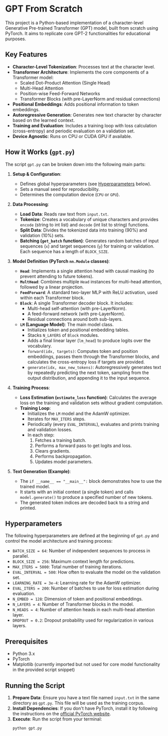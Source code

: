 # GPT From Scratch

This project is a Python-based implementation of a character-level Generative Pre-trained Transformer (GPT) model, built from scratch using PyTorch. It aims to replicate core GPT-2 functionalities for educational purposes.

## Key Features

- **Character-Level Tokenization**: Processes text at the character level.
- **Transformer Architecture**: Implements the core components of a Transformer model:
  - Scaled Dot-Product Attention (Single Head)
  - Multi-Head Attention
  - Position-wise Feed-Forward Networks
  - Transformer Blocks (with pre-LayerNorm and residual connections)
- **Positional Embeddings**: Adds positional information to token embeddings.
- **Autoregressive Generation**: Generates new text character by character based on the learned context.
- **Training and Evaluation**: Includes a training loop with loss calculation (cross-entropy) and periodic evaluation on a validation set.
- **Device Agnostic**: Runs on CPU or CUDA GPU if available.

## How it Works (`gpt.py`)

The script `gpt.py` can be broken down into the following main parts:

1.  **Setup & Configuration**:

    - Defines global hyperparameters (see [Hyperparameters](#hyperparameters) below).
    - Sets a manual seed for reproducibility.
    - Determines the computation device (`CPU` or `GPU`).

2.  **Data Processing**:

    - **Load Data**: Reads raw text from `input.txt`.
    - **Tokenize**: Creates a vocabulary of unique characters and provides `encode` (string to int list) and `decode` (int list to string) functions.
    - **Split Data**: Divides the tokenized data into training (90%) and validation (10%) sets.
    - **Batching (`get_batch` function)**: Generates random batches of input sequences (`x`) and target sequences (`y`) for training or validation. Each sequence has a length of `BLOCK_SIZE`.

3.  **Model Definition (PyTorch `nn.Module` classes)**:

    - **`Head`**: Implements a single attention head with causal masking (to prevent attending to future tokens).
    - **`MultHead`**: Combines multiple `Head` instances for multi-head attention, followed by a linear projection.
    - **`FeedForward`**: A standard two-layer MLP with ReLU activation, used within each Transformer block.
    - **`Block`**: A single Transformer decoder block. It includes:
      - Multi-head self-attention (with pre-LayerNorm).
      - A feed-forward network (with pre-LayerNorm).
      - Residual connections around both sub-layers.
    - **`LM` (Language Model)**: The main model class.
      - Initializes token and positional embedding tables.
      - Stacks `N_LAYERS` of `Block` modules.
      - Adds a final linear layer (`lm_head`) to produce logits over the vocabulary.
      - `forward(idx, targets)`: Computes token and position embeddings, passes them through the Transformer blocks, and calculates the cross-entropy loss if targets are provided.
      - `generate(idx, max_new_tokens)`: Autoregressively generates text by repeatedly predicting the next token, sampling from the output distribution, and appending it to the input sequence.

4.  **Training Process**:

    - **Loss Estimation (`estimate_loss` function)**: Calculates the average loss on the training and validation sets without gradient computation.
    - **Training Loop**:
      - Initializes the `LM` model and the AdamW optimizer.
      - Iterates for `MAX_ITERS` steps.
      - Periodically (every `EVAL_INTERVAL`), evaluates and prints training and validation losses.
      - In each step:
        1.  Fetches a training batch.
        2.  Performs a forward pass to get logits and loss.
        3.  Clears gradients.
        4.  Performs backpropagation.
        5.  Updates model parameters.

5.  **Text Generation (Example)**:
    - The `if __name__ == "__main__":` block demonstrates how to use the trained model.
    - It starts with an initial context (a single token) and calls `model.generate()` to produce a specified number of new tokens.
    - The generated token indices are decoded back to a string and printed.

## Hyperparameters

The following hyperparameters are defined at the beginning of `gpt.py` and control the model architecture and training process:

- `BATCH_SIZE = 64`: Number of independent sequences to process in parallel.
- `BLOCK_SIZE = 256`: Maximum context length for predictions.
- `MAX_ITERS = 5000`: Total number of training iterations.
- `EVAL_INTERVAL = 500`: How often to evaluate the model on the validation set.
- `LEARNING_RATE = 3e-4`: Learning rate for the AdamW optimizer.
- `EVAL_ITERS = 200`: Number of batches to use for loss estimation during evaluation.
- `N_EMBED = 128`: Dimension of token and positional embeddings.
- `N_LAYERS = 4`: Number of Transformer blocks in the model.
- `N_HEADS = 4`: Number of attention heads in each multi-head attention layer.
- `DROPOUT = 0.2`: Dropout probability used for regularization in various layers.

## Prerequisites

- Python 3.x
- PyTorch
- Matplotlib (currently imported but not used for core model functionality in the provided script snippet)

## Running the Script

1.  **Prepare Data**: Ensure you have a text file named `input.txt` in the same directory as `gpt.py`. This file will be used as the training corpus.
2.  **Install Dependencies**: If you don't have PyTorch, install it by following the instructions on the [official PyTorch website](https://pytorch.org/).
3.  **Execute**: Run the script from your terminal:
    ```bash
    python gpt.py
    ```
